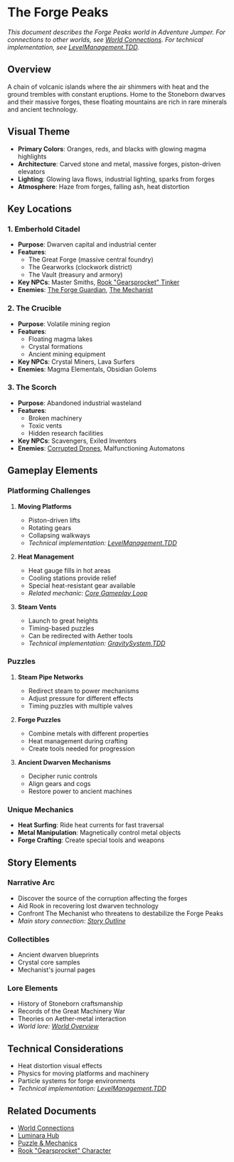 # The Forge Peaks

*This document describes the Forge Peaks world in Adventure Jumper. For connections to other worlds, see [World Connections](00-World-Connections.md). For technical implementation, see [LevelManagement.TDD](../../02_Technical_Design/TDD/LevelManagement.TDD.md).*

## Overview
A chain of volcanic islands where the air shimmers with heat and the ground trembles with constant eruptions. Home to the Stoneborn dwarves and their massive forges, these floating mountains are rich in rare minerals and ancient technology.

## Visual Theme
- **Primary Colors**: Oranges, reds, and blacks with glowing magma highlights
- **Architecture**: Carved stone and metal, massive forges, piston-driven elevators
- **Lighting**: Glowing lava flows, industrial lighting, sparks from forges
- **Atmosphere**: Haze from forges, falling ash, heat distortion

## Key Locations

### 1. Emberhold Citadel
- **Purpose**: Dwarven capital and industrial center
- **Features**:
  - The Great Forge (massive central foundry)
  - The Gearworks (clockwork district)
  - The Vault (treasury and armory)
- **Key NPCs**: Master Smiths, [Rook "Gearsprocket" Tinker](../Characters/02-allies.md#2-rook-gearsprocket-tinker)
- **Enemies**: [The Forge Guardian](../Characters/03-enemies.md#1-the-forge-guardian), [The Mechanist](../Characters/03-enemies.md#1-the-mechanist)

### 2. The Crucible
- **Purpose**: Volatile mining region
- **Features**:
  - Floating magma lakes
  - Crystal formations
  - Ancient mining equipment
- **Key NPCs**: Crystal Miners, Lava Surfers
- **Enemies**: Magma Elementals, Obsidian Golems

### 3. The Scorch
- **Purpose**: Abandoned industrial wasteland
- **Features**:
  - Broken machinery
  - Toxic vents
  - Hidden research facilities
- **Key NPCs**: Scavengers, Exiled Inventors
- **Enemies**: [Corrupted Drones](../Characters/03-enemies.md#2-corrupted-drones), Malfunctioning Automatons

## Gameplay Elements

### Platforming Challenges
1. **Moving Platforms**
   - Piston-driven lifts
   - Rotating gears
   - Collapsing walkways
   - *Technical implementation: [LevelManagement.TDD](../../02_Technical_Design/TDD/LevelManagement.TDD.md)*

2. **Heat Management**
   - Heat gauge fills in hot areas
   - Cooling stations provide relief
   - Special heat-resistant gear available
   - *Related mechanic: [Core Gameplay Loop](../Mechanics/CoreGameplayLoop.md#resource-management-loop)*

3. **Steam Vents**
   - Launch to great heights
   - Timing-based puzzles
   - Can be redirected with Aether tools
   - *Technical implementation: [GravitySystem.TDD](../../02_Technical_Design/TDD/GravitySystem.TDD.md)*

### Puzzles
1. **Steam Pipe Networks**
   - Redirect steam to power mechanisms
   - Adjust pressure for different effects
   - Timing puzzles with multiple valves

2. **Forge Puzzles**
   - Combine metals with different properties
   - Heat management during crafting
   - Create tools needed for progression

3. **Ancient Dwarven Mechanisms**
   - Decipher runic controls
   - Align gears and cogs
   - Restore power to ancient machines

### Unique Mechanics
- **Heat Surfing**: Ride heat currents for fast traversal
- **Metal Manipulation**: Magnetically control metal objects
- **Forge Crafting**: Create special tools and weapons

## Story Elements

### Narrative Arc
- Discover the source of the corruption affecting the forges
- Aid Rook in recovering lost dwarven technology
- Confront The Mechanist who threatens to destabilize the Forge Peaks
- *Main story connection: [Story Outline](../Narrative/00-story-outline.md)*

### Collectibles
- Ancient dwarven blueprints
- Crystal core samples
- Mechanist's journal pages

### Lore Elements
- History of Stoneborn craftsmanship
- Records of the Great Machinery War
- Theories on Aether-metal interaction
- *World lore: [World Overview](../Lore/01-world-overview.md)*

## Technical Considerations
- Heat distortion visual effects
- Physics for moving platforms and machinery
- Particle systems for forge environments
- *Technical implementation: [LevelManagement.TDD](../../02_Technical_Design/TDD/LevelManagement.TDD.md)*

## Related Documents
- [World Connections](00-World-Connections.md)
- [Luminara Hub](01-luminara-hub.md)
- [Puzzle & Mechanics](06-puzzles-mechanics.md)
- [Rook "Gearsprocket" Character](../Characters/02-allies.md#2-rook-gearsprocket-tinker)
